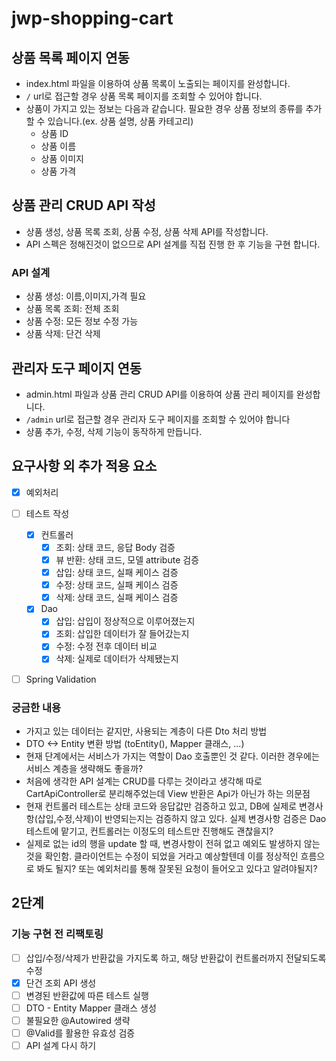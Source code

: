 # jwp-shopping-cart

## 상품 목록 페이지 연동
- index.html 파일을 이용하여 상품 목록이 노출되는 페이지를 완성합니다. 
- `/` url로 접근할 경우 상품 목록 페이지를 조회할 수 있어야 합니다.
- 상품이 가지고 있는 정보는 다음과 같습니다. 필요한 경우 상품 정보의 종류를 추가할 수 있습니다.(ex. 상품 설명, 상품 카테고리)
  - 상품 ID
  - 상품 이름
  - 상품 이미지
  - 상품 가격

## 상품 관리 CRUD API 작성
- 상품 생성, 상품 목록 조회, 상품 수정, 상품 삭제 API를 작성합니다. 
- API 스펙은 정해진것이 없으므로 API 설계를 직접 진행 한 후 기능을 구현 합니다.

### API 설계
- 상품 생성: 이름,이미지,가격 필요
- 상품 목록 조회: 전체 조회
- 상품 수정: 모든 정보 수정 가능
- 상품 삭제: 단건 삭제

## 관리자 도구 페이지 연동
- admin.html 파일과 상품 관리 CRUD API를 이용하여 상품 관리 페이지를 완성합니다.
- `/admin` url로 접근할 경우 관리자 도구 페이지를 조회할 수 있어야 합니다
- 상품 추가, 수정, 삭제 기능이 동작하게 만듭니다.

## 요구사항 외 추가 적용 요소
- [x] 예외처리
- [ ] 테스트 작성
  - [x] 컨트롤러
    - [x] 조회: 상태 코드, 응답 Body 검증
    - [x] 뷰 반환: 상태 코드, 모델 attribute 검증
    - [x] 삽입: 상태 코드, 실패 케이스 검증
    - [x] 수정: 상태 코드, 실패 케이스 검증
    - [x] 삭제: 상태 코드, 실패 케이스 검증
  - [x] Dao
    - [x] 삽입: 삽입이 정상적으로 이루어졌는지
    - [x] 조회: 삽입한 데이터가 잘 들어갔는지
    - [x] 수정: 수정 전후 데이터 비교
    - [x] 삭제: 실제로 데이터가 삭제됐는지
- [ ] Spring Validation


### 궁금한 내용
- 가지고 있는 데이터는 같지만, 사용되는 계층이 다른 Dto 처리 방법
- DTO <-> Entity 변환 방법 (toEntity(), Mapper 클래스, ...)
- 현재 단계에서는 서비스가 가지는 역할이 Dao 호출뿐인 것 같다. 이러한 경우에는 서비스 계층을 생략해도 좋을까?
- 처음에 생각한 API 설계는 CRUD를 다루는 것이라고 생각해 따로 CartApiController로 분리해주었는데 View 반환은 Api가 아닌가 하는 의문점
- 현재 컨트롤러 테스트는 상태 코드와 응답값만 검증하고 있고, DB에 실제로 변경사항(삽입,수정,삭제)이 반영되는지는 검증하지 않고 있다. 실제 변경사항 검증은 Dao 테스트에 맡기고, 컨트롤러는 이정도의 테스트만 진행해도 괜찮을지?
- 실제로 없는 id의 행을 update 할 때, 변경사항이 전혀 없고 예외도 발생하지 않는 것을 확인함. 클라이언트는 수정이 되었을 거라고 예상할텐데 이를 정상적인 흐름으로 봐도 될지? 또는 예외처리를 통해 잘못된 요청이 들어오고 있다고 알려야될지?


## 2단계

### 기능 구현 전 리팩토링
- [ ] 삽입/수정/삭제가 반환값을 가지도록 하고, 해당 반환값이 컨트롤러까지 전달되도록 수정
- [x] 단건 조회 API 생성
- [ ] 변경된 반환값에 따른 테스트 실행
- [ ] DTO - Entity Mapper 클래스 생성
- [ ] 불필요한 @Autowired 생략
- [ ] @Valid를 활용한 유효성 검증
- [ ] API 설계 다시 하기
